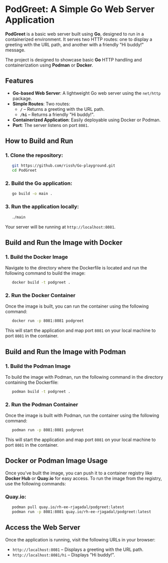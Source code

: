 # PodGreet: A Simple Go Web Server Application

**PodGreet** is a basic web server built using **Go**, designed to run in a containerized environment. It serves two HTTP routes: one to display a greeting with the URL path, and another with a friendly "Hi buddy!" message. 

The project is designed to showcase basic **Go** HTTP handling and containerization using **Podman** or **Docker**.

## Features
- **Go-based Web Server**: A lightweight Go web server using the `net/http` package.
- **Simple Routes**: Two routes:
  - **`/`** – Returns a greeting with the URL path.
  - **`/hi`** – Returns a friendly "Hi buddy!".
- **Containerized Application**: Easily deployable using Docker or Podman.
- **Port**: The server listens on port `8081`.

## How to Build and Run

### 1. Clone the repository:
 ```bash
    git https://github.com/rissh/Go-playground.git
    cd PodGreet
 ```

### 2. Build the Go application:
 ```bash
    go build -o main .
 ```

### 3. Run the application locally:
 ```bash
    ./main
 ```

Your server will be running at `http://localhost:8081`.

## Build and Run the Image with Docker
### 1. Build the Docker Image
Navigate to the directory where the Dockerfile is located and run the following command to build the image:
 ```bash
    docker build -t podgreet .
 ```

### 2. Run the Docker Container
Once the image is built, you can run the container using the following command:
 ```bash
    docker run -p 8081:8081 podgreet
 ```
This will start the application and map port `8081` on your local machine to port `8081` in the container.

## Build and Run the Image with Podman
### 1. Build the Podman Image
To build the image with Podman, run the following command in the directory containing the Dockerfile:

 ```bash
    podman build -t podgreet .
 ```

### 2. Run the Podman Container
Once the image is built with Podman, run the container using the following command:
 ```bash
    podman run -p 8081:8081 podgreet
 ```
This will start the application and map port `8081` on your local machine to port `8081` in the container.

## Docker or Podman Image Usage
Once you’ve built the image, you can push it to a container registry like **Docker Hub** or **Quay.io** for easy access.
To run the image from the registry, use the following commands:

### Quay.io:
 ```bash
    podman pull quay.io/rh-ee-rjagadal/podgreet:latest
    podman run -p 8081:8081 quay.io/rh-ee-rjagadal/podgreet:latest
 ```

## Access the Web Server

Once the application is running, visit the following URLs in your browser:

- `http://localhost:8081` – Displays a greeting with the URL path.
- `http://localhost:8081/hi` – Displays "Hi buddy!".
